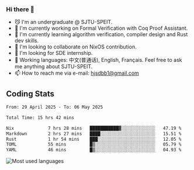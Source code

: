 ### Hi there 👋

<!--
**definfo/definfo** is a ✨ _special_ ✨ repository because its `README.md` (this file) appears on your GitHub profile.

Here are some ideas to get you started:

- 🔭 I’m currently working on ...
- 🌱 I’m currently learning ...
- 👯 I’m looking to collaborate on ...
- 🤔 I’m looking for help with ...
- 💬 Ask me about ...
- 📫 How to reach me: ...
- 😄 Pronouns: ...
- ⚡ Fun fact: ...
-->

- 😼 I'm an undergraduate @ SJTU-SPEIT.
- 🔭 I'm currently working on Formal Verification with Coq Proof Assistant.
- 🌱 I'm currently learning algorithm verification, compiler design and Rust dev skills.
- 👯 I'm looking to collaborate on NixOS contribution.
- 🤔 I'm looking for SDE internship.
- 💬 Working languages: 中文(普通话), English, Français. Feel free to ask me anything about SJTU-SPEIT.
- 📫 How to reach me via e-mail: hjsdbb1@gmail.com

## Coding Stats

<!--START_SECTION:waka-->

```txt
From: 29 April 2025 - To: 06 May 2025

Total Time: 15 hrs 42 mins

Nix             7 hrs 28 mins   ███████████▓░░░░░░░░░░░░░   47.19 %
Markdown        2 hrs 27 mins   ████░░░░░░░░░░░░░░░░░░░░░   15.51 %
Rust            1 hr 54 mins    ███░░░░░░░░░░░░░░░░░░░░░░   12.05 %
TOML            55 mins         █▒░░░░░░░░░░░░░░░░░░░░░░░   05.79 %
YAML            46 mins         █▒░░░░░░░░░░░░░░░░░░░░░░░   04.93 %
```

<!--END_SECTION:waka-->

![Most used languages](https://github-readme-stats.vercel.app/api/top-langs/?username=definfo&layout=donut&theme=dracula&exclude_repo=xv6-labs-2023)

